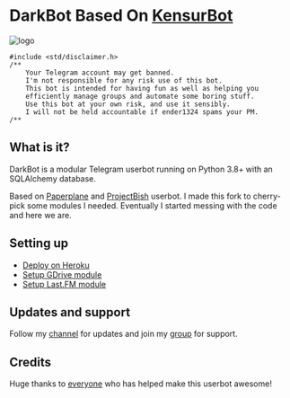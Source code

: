 # DarkBot Based On [KensurBot](https://github.com/kenHV/KensurBot)

![logo](https://telegra.ph/file/ae6bb0a12ff19f9ab01cc.jpg)

```
#include <std/disclaimer.h>
/**
    Your Telegram account may get banned.
    I'm not responsible for any risk use of this bot.
    This bot is intended for having fun as well as helping you
    efficiently manage groups and automate some boring stuff.
    Use this bot at your own risk, and use it sensibly.
    I will not be held accountable if ender1324 spams your PM.
/**
```

## What is it?

DarkBot is a modular Telegram userbot running on Python 3.8+ with an SQLAlchemy database.

Based on [Paperplane](https://github.com/RaphielGang/Telegram-UserBot) and [ProjectBish](https://github.com/adekmaulana/ProjectBish) userbot.
I made this fork to cherry-pick some modules I needed. Eventually I started messing with the code and here we are.

## Setting up

- [Deploy on Heroku](https://heroku.com/deploy?template=https://github.com/Ajibcdefgh/DarkBot/tree/sql-extended)
- [Setup GDrive module](https://telegra.ph/How-To-Setup-Google-Drive-04-03)
- [Setup Last.FM module](https://telegra.ph/How-to-set-up-LastFM-module-for-Paperplane-userbot-11-02)

## Updates and support

Follow my [channel](https://t.me/KenVerse) for updates and join my [group](https://t.me/KenVerseChat) for support.

## Credits

Huge thanks to [everyone](https://github.com/KenHV/KensurBot/graphs/contributors) who has helped make this userbot awesome!</p>
